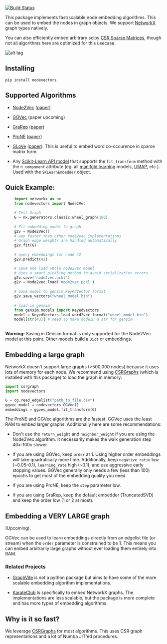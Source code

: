 [![Build Status](https://travis-ci.com/VHRanger/nodevectors.svg?branch=master)](https://travis-ci.com/VHRanger/nodevectors)

This package implements fast/scalable node embedding algorithms. This can be used to embed the nodes in graph objects. We support [NetworkX](https://networkx.github.io/) graph types natively.
    
You can also efficiently embed arbitrary scipy [CSR Sparse Matrices](https://docs.scipy.org/doc/scipy/reference/generated/scipy.sparse.csr_matrix.html), though not all algorithms here are optimized for this usecase.

![alt tag](https://raw.githubusercontent.com/VHRanger/nodevectors/master/examples/3d%20graph.png)

## Installing

`pip install nodevectors`

## Supported Algorithms

- [Node2Vec](https://github.com/VHRanger/nodevectors/blob/master/nodevectors/node2vec.py) ([paper](https://cs.stanford.edu/~jure/pubs/node2vec-kdd16.pdf))

- [GGVec](https://github.com/VHRanger/nodevectors/blob/master/nodevectors/ggvec.py) (paper upcoming)

- [GraRep](https://github.com/VHRanger/nodevectors/blob/master/nodevectors/grarep.py) ([paper](https://dl.acm.org/doi/pdf/10.1145/2806416.2806512))

- [ProNE](https://github.com/VHRanger/nodevectors/blob/master/nodevectors/prone.py) ([paper](https://www.ijcai.org/Proceedings/2019/0594.pdf))

- [GLoVe](https://github.com/VHRanger/nodevectors/blob/master/nodevectors/glove.py) ([paper](https://nlp.stanford.edu/pubs/glove.pdf)). This is useful to embed word co-occurence in sparse matrix form.

- Any [Scikit-Learn API model](https://github.com/VHRanger/nodevectors/blob/master/nodevectors/embedders.py#L127) that supports the `fit_transform` method with the `n_component` attribute (eg. all [manifold learning](https://scikit-learn.org/stable/modules/manifold.html#manifold) models, [UMAP](https://github.com/lmcinnes/umap), etc.). Used with the `SKLearnEmbedder` object.

## Quick Example:
```python
    import networkx as nx
    from nodevectors import Node2Vec

    # Test Graph
    G = nx.generators.classic.wheel_graph(100)
 
    # Fit embedding model to graph
    g2v = Node2Vec()
    # way faster than other node2vec implementations
    # Graph edge weights are handled automatically
    g2v.fit(G)
 
    # query embeddings for node 42
    g2v.predict(42)

    # Save and load whole node2vec model
    # Uses a smart pickling method to avoid serialization errors
    g2v.save('node2vec.pckl')
    g2v = Node2vec.load('node2vec.pckl')
    
    # Save model to gensim.KeyedVector format
    g2v.save_vectors("wheel_model.bin")
    
    # load in gensim
    from gensim.models import KeyedVectors
    model = KeyedVectors.load_word2vec_format("wheel_model.bin")
    model[str(43)] # need to make nodeID a str for gensim
    
```

**Warning:** Saving in Gensim format is only supported for the Node2Vec model at this point. Other models build a `Dict` or embeddings.

## Embedding a large graph

NetworkX doesn't support large graphs (>500,000 nodes) because it uses lots of memory for each node. We recommend using [CSRGraphs](https://github.com/VHRanger/CSRGraph) (which is installed with this package) to load the graph in memory:

```python
import csrgraph
import nodevectors

G = cg.read_edgelist("path_to_file.csv")
ggvec_model = nodevectors.GGVec() 
embeddings = ggvec_model.fit_transform(G)
```

The ProNE and GGVec algorithms are the fastest. GGVec uses the least RAM to embed larger graphs. Additionally here are some recommendations:

- Don't use the `return_weight` and `neighbor_weight` if you are using the Node2Vec algorithm. It necessarily makes the walk generation step 40x-100x slower.

- If you are using GGVec, keep `order` at 1. Using higher order embeddings will take quadratically more time. Additionally, keep `negative_ratio` low (~0.05-0.1), `learning_rate` high (~0.1), and use aggressive early stopping values. GGVec generally only needs a few (less than 100) epochs to get most of the embedding quality you need.

- If you are using ProNE, keep the `step` parameter low.

- If you are using GraRep, keep the default embedder (TruncatedSVD) and keep the order low (1 or 2 at most).

## Embedding a VERY LARGE graph

(Upcoming).

GGVec can be used to learn embeddings directly from an edgelist file (or stream) when the `order` parameter is constrained to be 1. This means you can embed arbitrarily large graphs without ever loading them entirely into RAM.

### Related Projects

- [GraphVite](https://github.com/DeepGraphLearning/graphvite) is not a python package but aims to have some of the more scalable embedding algorithm implementations. 

- [KarateClub](https://github.com/benedekrozemberczki/KarateClub) Is specifically to embed NetworkX graphs. The implementations are less scalable, but the package is more complete and has more types of embedding algorithms.

## Why is it so fast?

We leverage [CSRGraphs](https://github.com/VHRanger/CSRGraph) for most algorithms. This uses CSR graph representations and a lot of Numba JIT'ed procedures.
